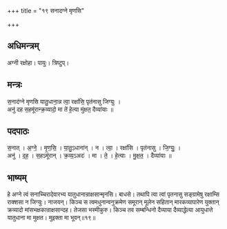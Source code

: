 +++
title = "१९ सनादग्ने मृणसि"

+++
## अधिमन्त्रम्
अग्नी रक्षोहा। पायुः। त्रिष्टुप्।

## मन्त्रः
स॒नाद॑ग्ने मृणसि यातु॒धाना॒न्न त्वा॒ रक्षां॑सि॒ पृत॑नासु जिग्युः ।  
अनु॑ दह स॒हमू॑रान्क्र॒व्यादो॒ मा ते॑ हे॒त्या मु॑क्षत॒ दैव्या॑याः ॥

## पदपाठः
स॒नात् । अ॒ग्ने॒ । मृ॒ण॒सि॒ । या॒तु॒ऽधाना॑न् । न । त्वा॒ । रक्षां॑सि । पृत॑नासु । जि॒ग्युः॒ ।  
अनु॑ । द॒ह॒ । स॒हऽमू॑रान् । क्र॒व्य॒ऽअदः॑ । मा । ते॒ । हे॒त्याः । मु॒क्ष॒त॒ । दैव्या॑याः ॥

## भाष्यम्
हे अग्ने त्वं सनाच्चिरादेवारभ्य यातुधानान्राक्षसान्मृनसि। बाधसे। तथापि त्वा त्वां पृतनासु सङ्ग्रामेषु रक्षाम्सि राक्शसा न जिग्युः। नाजयन्। किञ्च स त्वमधुनान्वनुक्रमेण समूरान् मूलेन सहितान् मारकव्यापारेण युक्तान् क्रव्यादो मांसभक्षकान्राक्षसान्दह। तेजसा भस्मीकुरु। किञ्च तव सम्बन्धिनो दैव्याया दैव्याद्धेत्या आयुधात्ते यातुधाना मा मुक्षत। मुइक्ता मा भूवन्॥१९॥
